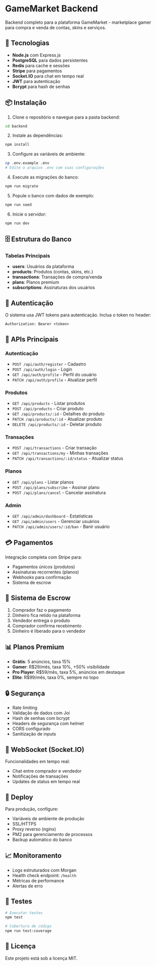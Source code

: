 # GameMarket Backend

Backend completo para a plataforma GameMarket - marketplace gamer para compra e venda de contas, skins e serviços.

## 🚀 Tecnologias

- **Node.js** com Express.js
- **PostgreSQL** para dados persistentes
- **Redis** para cache e sessões
- **Stripe** para pagamentos
- **Socket.IO** para chat em tempo real
- **JWT** para autenticação
- **Bcrypt** para hash de senhas

## 📦 Instalação

1. Clone o repositório e navegue para a pasta backend:
```bash
cd backend
```

2. Instale as dependências:
```bash
npm install
```

3. Configure as variáveis de ambiente:
```bash
cp .env.example .env
# Edite o arquivo .env com suas configurações
```

4. Execute as migrações do banco:
```bash
npm run migrate
```

5. Popule o banco com dados de exemplo:
```bash
npm run seed
```

6. Inicie o servidor:
```bash
npm run dev
```

## 🗄️ Estrutura do Banco

### Tabelas Principais

- **users**: Usuários da plataforma
- **products**: Produtos (contas, skins, etc.)
- **transactions**: Transações de compra/venda
- **plans**: Planos premium
- **subscriptions**: Assinaturas dos usuários

## 🔐 Autenticação

O sistema usa JWT tokens para autenticação. Inclua o token no header:

```
Authorization: Bearer <token>
```

## 📡 APIs Principais

### Autenticação
- `POST /api/auth/register` - Cadastro
- `POST /api/auth/login` - Login
- `GET /api/auth/profile` - Perfil do usuário
- `PATCH /api/auth/profile` - Atualizar perfil

### Produtos
- `GET /api/products` - Listar produtos
- `POST /api/products` - Criar produto
- `GET /api/products/:id` - Detalhes do produto
- `PATCH /api/products/:id` - Atualizar produto
- `DELETE /api/products/:id` - Deletar produto

### Transações
- `POST /api/transactions` - Criar transação
- `GET /api/transactions/my` - Minhas transações
- `PATCH /api/transactions/:id/status` - Atualizar status

### Planos
- `GET /api/plans` - Listar planos
- `POST /api/plans/subscribe` - Assinar plano
- `POST /api/plans/cancel` - Cancelar assinatura

### Admin
- `GET /api/admin/dashboard` - Estatísticas
- `GET /api/admin/users` - Gerenciar usuários
- `PATCH /api/admin/users/:id/ban` - Banir usuário

## 💳 Pagamentos

Integração completa com Stripe para:
- Pagamentos únicos (produtos)
- Assinaturas recorrentes (planos)
- Webhooks para confirmação
- Sistema de escrow

## 🔄 Sistema de Escrow

1. Comprador faz o pagamento
2. Dinheiro fica retido na plataforma
3. Vendedor entrega o produto
4. Comprador confirma recebimento
5. Dinheiro é liberado para o vendedor

## 📊 Planos Premium

- **Grátis**: 5 anúncios, taxa 15%
- **Gamer**: R$29/mês, taxa 10%, +50% visibilidade
- **Pro Player**: R$59/mês, taxa 5%, anúncios em destaque
- **Elite**: R$99/mês, taxa 0%, sempre no topo

## 🔒 Segurança

- Rate limiting
- Validação de dados com Joi
- Hash de senhas com bcrypt
- Headers de segurança com helmet
- CORS configurado
- Sanitização de inputs

## 📱 WebSocket (Socket.IO)

Funcionalidades em tempo real:
- Chat entre comprador e vendedor
- Notificações de transações
- Updates de status em tempo real

## 🚀 Deploy

Para produção, configure:
- Variáveis de ambiente de produção
- SSL/HTTPS
- Proxy reverso (nginx)
- PM2 para gerenciamento de processos
- Backup automático do banco

## 📈 Monitoramento

- Logs estruturados com Morgan
- Health check endpoint: `/health`
- Métricas de performance
- Alertas de erro

## 🧪 Testes

```bash
# Executar testes
npm test

# Cobertura de código
npm run test:coverage
```

## 📝 Licença

Este projeto está sob a licença MIT.